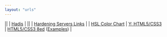 ```yaml
---
layout: "urls"
---
```


||
| [Hadis](https://semakhadis.com/) |
||
| [Hardening Servers Links](https://rahmatm.samik-ibrahim.vlsm.org/2017/06/hardening-servers-links.html) |
| [HSL Color Chart](https://www.w3schools.com/html/html_colors_hsl.asp) | [Y: HTML5/CSS3](https://www.youtube.com/watch?v=1r_1Z_aQ81Q&list=PLJcaPjxegjBVHNP4KEcuzEgWmhqJfu1nU) | [HTML5/CSS3 8ed](https://www.htmlcssvqs.com/) ([Examples](https://www.htmlcssvqs.com/8ed/examples)) |

